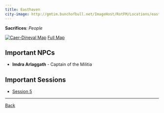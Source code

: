 ```yaml
---
title: Easthaven
city-image: http://gmtim.bunchofbull.net/ImageHost/RotFM/Locations/easthaven-shield.png
---
```

**Sacrifices**: _People_

[![Caer-Dineval Map](http://gmtim.bunchofbull.net/ImageHost/RotFM/Locations/easthaven-map-small.jpg)](http://gmtim.bunchofbull.net/ImageHost/RotFM/Locations/easthaven-map.jpeg)
[Full Map](http://gmtim.bunchofbull.net/ImageHost/RotFM/Locations/easthaven-map.jpeg)

## Important NPCs
- **Imdra Arlaggath** - 
  <span class="subtext">Captain of the Militia</span>

## Important Sessions
- [Session 5](../past-sessions.md#session-5-022823)

---
[Back](./locations.md)